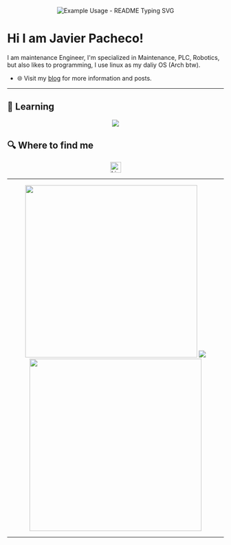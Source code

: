 <p align="center">
  <img src="https://readme-typing-svg.demolab.com/?lines=jpachecoxyz;Industrial+maintenace+engineer;Programmer&font=Fira%20Code&center=true&width=580&height=50&duration=2500&pause=800" alt="Example Usage - README Typing SVG">
</p>

# Hi I am Javier Pacheco! 
I am maintenance Engineer, I'm specialized in Maintenance, PLC, Robotics, but also likes to programming, I use linux as my daliy OS (Arch btw).

- 🌐 Visit my [blog](https://jpacheco.xyz) for more information and posts.
<!-- - ✍️ Follow me on [Medium](https://pr2tik1.medium.com/) for more written content. -->

---

## 📖 Learning

<p align="center">
  <img src="https://img.shields.io/badge/Python-3776AB?style=for-the-badge&logo=python&logoColor=white"</img>
  <!-- <img src="https://img.shields.io/badge/C-A8B9CC?style=for-the-badge&logo=c&logoColor=white"</img> -->
  <!-- <img src="https://img.shields.io/badge/Nix-5277C3?style=for-the-badge&logo=nixos&logoColor=white"</img> -->
  <!-- <img src="https://img.shields.io/badge/Elisp-7F5AB6?style=for-the-badge&logo=gnu-emacs&logoColor=white"</img> -->
</p>

## 🔍 Where to find me

<div align="center">
  <a href="https://www.linkedin.com/in/jpachecom4">
    <img src="https://img.shields.io/badge/LinkedIn-282C34?logo=linkedin&logoColor=0077B5" alt="LinkedIn logo" title="LinkedIn" height="25" />
  </a>
</div>

---

<p align="center">
  <img src="https://github-readme-stats.vercel.app/api?username=jpachecoxyz&show_icons=true&theme=bear" width="400">
  <img src="https://github-readme-stats.vercel.app/api/top-langs/?username=jpachecoxyz&layout=compact&theme=dark&hide">
  <img src="https://github-readme-streak-stats.herokuapp.com?user=jpachecoxyz&theme=dark&hide_border=true" width="400">
</p>

---
